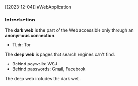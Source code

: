 [[2023-12-04]] #WebApplication 

### Introduction
The **dark web** is the part of the Web accessible only through an **anonymous connection**.
- Tl;dr: Tor

The **deep web** is pages that search engines can't find.
- Behind paywalls: WSJ
- Behind passwords: Gmail, Facebook

The deep web includes the dark web.

